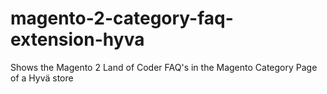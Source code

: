 # magento-2-category-faq-extension-hyva
Shows the Magento 2 Land of Coder FAQ's in the Magento Category Page of a Hyvä store
